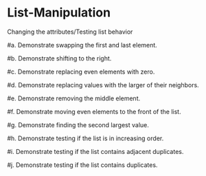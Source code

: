 # List-Manipulation
Changing the attributes/Testing list behavior

#a. Demonstrate swapping the first and last element.

#b. Demonstrate shifting to the right.

#c. Demonstrate replacing even elements with zero.

#d. Demonstrate replacing values with the larger of their neighbors.

#e. Demonstrate removing the middle element.

#f. Demonstrate moving even elements to the front of the list.

#g. Demonstrate finding the second largest value.

#h. Demonstrate testing if the list is in increasing order.

#i. Demonstrate testing if the list contains adjacent duplicates.

#j. Demonstrate testing if the list contains duplicates.
    
